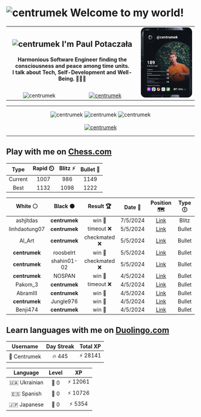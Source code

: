 <h1>
  <img
    src="https://emojis.slackmojis.com/emojis/images/1531849430/4246/blob-sunglasses.gif"
    width="30"
    alt="centrumek"
  />
  Welcome to my world!
</h1>

<table>
  <tbody>
    <tr>
      <td align="center" width="70%" colspan="2">
        <h2>
          <img
            src="https://raw.githubusercontent.com/MartinHeinz/MartinHeinz/master/wave.gif"
            width="30px"
            alt="centrumek"
          />
          I'm Paul Potaczała
        </h2>
        <h4>
          Harmonious Software Engineer finding the consciousness and peace among time units.
          <br/>
          I talk about Tech, Self-Development and Well-Being. 🌿🧘🚀
        </h4>
      </td>
      <td width="30%" rowspan="2">
        <a href="https://app.daily.dev/centrumek">
          <img
            src="./devcard.svg"
            alt="centrumek"
          />
        </a>
      </td>
    </tr>
    <tr align="center">
      <td>
        <img
          src="https://komarev.com/ghpvc/?username=centrumek&label=visitors&color=0e75b6&style=flat"
          alt="centrumek"
        >
      </td>
      <td>
        <a href="https://stackoverflow.com/users/14496012/centrumek">
          <img
            src="https://stackoverflow.com/users/flair/14496012.png?theme=dark"
            alt="centrumek"
          >
        </a>
      </td>
    </tr>
  </tbody>
</table>

---
<div align="center">
  <img 
    src="https://github-readme-stats.vercel.app/api?username=centrumek&show_icons=true&count_private=true&theme=dark&hide_border=true&hide=issues,contribs&bg_color=00000000"
    alt="centrumek"
  />
  <img
    src="https://github-readme-stats.vercel.app/api/top-langs/?username=centrumek&layout=compact&hide_border=true&theme=dark&bg_color=00000000&langs_count=6&exclude_repo=air-statistic-app"
    alt="centrumek"
  />
  <img 
    src="https://github-readme-streak-stats.herokuapp.com?user=centrumek&theme=dark&hide_border=true&background=FFFFFF00"
    alt="centrumek"
  />
  <br/>
  <br/>
  <a href="https://www.buymeacoffee.com/centrumek">
    <img
      src="https://cdn.buymeacoffee.com/buttons/v2/default-orange.png"
      height="50"
      width="210"
      alt="centrumek"
    />
  </a>
</div>

---

## Play with me on [Chess.com](https://www.chess.com/member/centrumek)

<div align="center">
<!--START_SECTION:chessStats-->
<!-- Automatically generated with https://github.com/Balastrong/chess-stats-action -->

| Type | Rapid ⏲️ | Blitz ⚡ | Bullet 🔫 |
|:---:|:---:|:---:|:---:|
| Current | 1007 | 986 | 1149 |
| Best | 1132 | 1098 | 1222 |

| White ⚪ | Black ⚫ | Result 🏆 | Date 📅 | Position 🗺️ | Type 🕕 |
|:---:|:---:|:---:|:---:|:---:|:---:|
| ashjitdas | **centrumek** | win 🥇 | 7/5/2024 | <a href="http://www.ee.unb.ca/cgi-bin/tervo/fen.pl?select=r1b1k1nr/ppp2ppp/2n1p3/3q4/1b1P4/2N2N2/PPP2PPP/R1BQKB1R w KQkq -">Link</a> | Blitz |
| linhdaotung07 | **centrumek** | timeout ❌ | 5/5/2024 | <a href="http://www.ee.unb.ca/cgi-bin/tervo/fen.pl?select=r5k1/pN1b2pp/8/3n4/3B4/P7/4BKPP/8 b - -">Link</a> | Bullet |
| Al_Art | **centrumek** | checkmated ❌ | 5/5/2024 | <a href="http://www.ee.unb.ca/cgi-bin/tervo/fen.pl?select=rn4nr/1b4p1/1p1Q1k1p/5p2/2B5/8/PPP2PPP/R1B2RK1 b - -">Link</a> | Bullet |
| **centrumek** | roosbelrt | win 🥇 | 5/5/2024 | <a href="http://www.ee.unb.ca/cgi-bin/tervo/fen.pl?select=8/P7/2B5/5Pk1/6p1/1Pp5/2P2K1B/R7 b - -">Link</a> | Bullet |
| **centrumek** | shahin01-02 | checkmated ❌ | 5/5/2024 | <a href="http://www.ee.unb.ca/cgi-bin/tervo/fen.pl?select=N4rk1/5p1p/1pn1p1p1/p7/5P2/6P1/1PPB3P/q1K4R w - -">Link</a> | Bullet |
| **centrumek** | NOSPAN | win 🥇 | 4/5/2024 | <a href="http://www.ee.unb.ca/cgi-bin/tervo/fen.pl?select=7k/R7/5Kp1/1P6/5p2/8/6R1/8 b - -">Link</a> | Bullet |
| Pakom_3 | **centrumek** | timeout ❌ | 4/5/2024 | <a href="http://www.ee.unb.ca/cgi-bin/tervo/fen.pl?select=8/8/8/5K2/6P1/8/1k6/8 b - -">Link</a> | Bullet |
| AbramIII | **centrumek** | win 🥇 | 4/5/2024 | <a href="http://www.ee.unb.ca/cgi-bin/tervo/fen.pl?select=8/kp4Q1/pR6/8/2P5/1P6/P5K1/8 w - -">Link</a> | Bullet |
| **centrumek** | Jungle976 | win 🥇 | 4/5/2024 | <a href="http://www.ee.unb.ca/cgi-bin/tervo/fen.pl?select=5qk1/7p/1p6/pP1p1rp1/3Pp2r/2P1P1K1/R2Q4/8 b - -">Link</a> | Bullet |
| Benji474 | **centrumek** | win 🥇 | 4/5/2024 | <a href="http://www.ee.unb.ca/cgi-bin/tervo/fen.pl?select=3r4/p4R2/bpp1B3/6p1/3Pp3/8/PPP1N2k/3K4 w - -">Link</a> | Bullet |

<!--END_SECTION:chessStats-->
</div>

## Learn languages with me on [Duolingo.com](https://www.duolingo.com/profile/Centrumek)

<div align="center">
<!--START_SECTION:duolingoStats-->
<!-- Automatically generated with https://github.com/centrumek/duolingo-readme-stats-->

| Username | Day Streak | Total XP |
|:---:|:---:|:---:|
| 👤 Centrumek | 🔥 445 | ⚡ 28141 |

| Language | Level | XP |
|:---:|:---:|:---:|
| 🇺🇦 Ukrainian | 👑 0 | ⚡ 12061 |
| 🇪🇸 Spanish | 👑 0 | ⚡ 10726 |
| 🇯🇵 Japanese | 👑 0 | ⚡ 5354 |

<!--END_SECTION:duolingoStats-->
</div>
<!--
**centrumek/centrumek** is a ✨ _special_ ✨ repository because its `README.md` (this file) appears on your GitHub profile.

Here are some ideas to get you started:

- 🔭 I’m currently working on ...
- 🌱 I’m currently learning ...
- 👯 I’m looking to collaborate on ...
- 🤔 I’m looking for help with ...
- 💬 Ask me about ...
- 📫 How to reach me: ...
- 😄 Pronouns: ...
- ⚡ Fun fact: ...
-->
